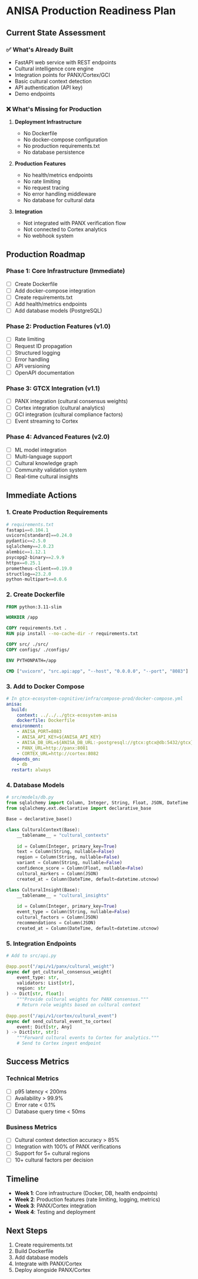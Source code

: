 # ANISA Production Readiness Plan

## Current State Assessment

### ✅ What's Already Built
- FastAPI web service with REST endpoints
- Cultural intelligence core engine
- Integration points for PANX/Cortex/GCI
- Basic cultural context detection
- API authentication (API key)
- Demo endpoints

### ❌ What's Missing for Production
1. **Deployment Infrastructure**
   - No Dockerfile
   - No docker-compose configuration
   - No production requirements.txt
   - No database persistence

2. **Production Features**
   - No health/metrics endpoints
   - No rate limiting
   - No request tracing
   - No error handling middleware
   - No database for cultural data

3. **Integration**
   - Not integrated with PANX verification flow
   - Not connected to Cortex analytics
   - No webhook system

## Production Roadmap

### Phase 1: Core Infrastructure (Immediate)
- [ ] Create Dockerfile
- [ ] Add docker-compose integration
- [ ] Create requirements.txt
- [ ] Add health/metrics endpoints
- [ ] Add database models (PostgreSQL)

### Phase 2: Production Features (v1.0)
- [ ] Rate limiting
- [ ] Request ID propagation
- [ ] Structured logging
- [ ] Error handling
- [ ] API versioning
- [ ] OpenAPI documentation

### Phase 3: GTCX Integration (v1.1)
- [ ] PANX integration (cultural consensus weights)
- [ ] Cortex integration (cultural analytics)
- [ ] GCI integration (cultural compliance factors)
- [ ] Event streaming to Cortex

### Phase 4: Advanced Features (v2.0)
- [ ] ML model integration
- [ ] Multi-language support
- [ ] Cultural knowledge graph
- [ ] Community validation system
- [ ] Real-time cultural insights

## Immediate Actions

### 1. Create Production Requirements
```python
# requirements.txt
fastapi==0.104.1
uvicorn[standard]==0.24.0
pydantic==2.5.0
sqlalchemy==2.0.23
alembic==1.12.1
psycopg2-binary==2.9.9
httpx==0.25.1
prometheus-client==0.19.0
structlog==23.2.0
python-multipart==0.0.6
```

### 2. Create Dockerfile
```dockerfile
FROM python:3.11-slim

WORKDIR /app

COPY requirements.txt .
RUN pip install --no-cache-dir -r requirements.txt

COPY src/ ./src/
COPY configs/ ./configs/

ENV PYTHONPATH=/app

CMD ["uvicorn", "src.api:app", "--host", "0.0.0.0", "--port", "8083"]
```

### 3. Add to Docker Compose
```yaml
# In gtcx-ecosystem-cognitive/infra/compose-prod/docker-compose.yml
anisa:
  build:
    context: ../../../gtcx-ecosystem-anisa
    dockerfile: Dockerfile
  environment:
    - ANISA_PORT=8083
    - ANISA_API_KEY=${ANISA_API_KEY}
    - ANISA_DB_URL=${ANISA_DB_URL:-postgresql://gtcx:gtcx@db:5432/gtcx}
    - PANX_URL=http://panx:8081
    - CORTEX_URL=http://cortex:8082
  depends_on:
    - db
  restart: always
```

### 4. Database Models
```python
# src/models/db.py
from sqlalchemy import Column, Integer, String, Float, JSON, DateTime
from sqlalchemy.ext.declarative import declarative_base

Base = declarative_base()

class CulturalContext(Base):
    __tablename__ = "cultural_contexts"
    
    id = Column(Integer, primary_key=True)
    text = Column(String, nullable=False)
    region = Column(String, nullable=False)
    variant = Column(String, nullable=False)
    confidence_score = Column(Float, nullable=False)
    cultural_markers = Column(JSON)
    created_at = Column(DateTime, default=datetime.utcnow)

class CulturalInsight(Base):
    __tablename__ = "cultural_insights"
    
    id = Column(Integer, primary_key=True)
    event_type = Column(String, nullable=False)
    cultural_factors = Column(JSON)
    recommendations = Column(JSON)
    created_at = Column(DateTime, default=datetime.utcnow)
```

### 5. Integration Endpoints
```python
# Add to src/api.py

@app.post("/api/v1/panx/cultural_weight")
async def get_cultural_consensus_weight(
    event_type: str,
    validators: List[str],
    region: str
) -> Dict[str, float]:
    """Provide cultural weights for PANX consensus."""
    # Return role weights based on cultural context
    
@app.post("/api/v1/cortex/cultural_event")
async def send_cultural_event_to_cortex(
    event: Dict[str, Any]
) -> Dict[str, str]:
    """Forward cultural events to Cortex for analytics."""
    # Send to Cortex ingest endpoint
```

## Success Metrics

### Technical Metrics
- [ ] p95 latency < 200ms
- [ ] Availability > 99.9%
- [ ] Error rate < 0.1%
- [ ] Database query time < 50ms

### Business Metrics
- [ ] Cultural context detection accuracy > 85%
- [ ] Integration with 100% of PANX verifications
- [ ] Support for 5+ cultural regions
- [ ] 10+ cultural factors per decision

## Timeline

- **Week 1**: Core infrastructure (Docker, DB, health endpoints)
- **Week 2**: Production features (rate limiting, logging, metrics)
- **Week 3**: PANX/Cortex integration
- **Week 4**: Testing and deployment

## Next Steps

1. Create requirements.txt
2. Build Dockerfile
3. Add database models
4. Integrate with PANX/Cortex
5. Deploy alongside PANX/Cortex

